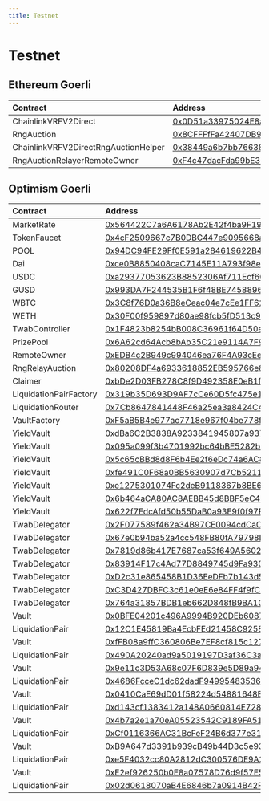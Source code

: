 ```yaml
---
title: Testnet
---
```


# Testnet

## Ethereum Goerli

| Contract | Address |
| :--- | :--- |
| ChainlinkVRFV2Direct | [0x0D51a33975024E8aFc55fde9F6b070c10AA71Dd9](https://goerli.etherscan.io/address/0x0D51a33975024E8aFc55fde9F6b070c10AA71Dd9) |
| RngAuction | [0x8CFFFfFa42407DB9DCB974C2C744425c3e58d832](https://goerli.etherscan.io/address/0x8CFFFfFa42407DB9DCB974C2C744425c3e58d832) |
| ChainlinkVRFV2DirectRngAuctionHelper | [0x38449a6b7bb76638452273925c9a2BA818bD130d](https://goerli.etherscan.io/address/0x38449a6b7bb76638452273925c9a2BA818bD130d) |
| RngAuctionRelayerRemoteOwner | [0xF4c47dacFda99bE38793181af9Fd1A2Ec7576bBF](https://goerli.etherscan.io/address/0xF4c47dacFda99bE38793181af9Fd1A2Ec7576bBF) |

## Optimism Goerli

| Contract | Address |
| :--- | :--- |
| MarketRate | [0x564422C7a6A6178Ab2E42f4ba9F190e04A42Eb7a](https://goerli-optimism.etherscan.io/address/0x564422C7a6A6178Ab2E42f4ba9F190e04A42Eb7a) |
| TokenFaucet | [0x4cF2509667c7B0DBC447e9095668aEa7B1333E65](https://goerli-optimism.etherscan.io/address/0x4cF2509667c7B0DBC447e9095668aEa7B1333E65) |
| POOL | [0x94DC94FE29Ff0E591a284619622B493fbf3A64E8](https://goerli-optimism.etherscan.io/address/0x94DC94FE29Ff0E591a284619622B493fbf3A64E8) |
| Dai | [0xce0B8850408caC7145E11A793f98e22aE39391E2](https://goerli-optimism.etherscan.io/address/0xce0B8850408caC7145E11A793f98e22aE39391E2) |
| USDC | [0xa29377053623B8852306Af711Ecf6C7b855512e8](https://goerli-optimism.etherscan.io/address/0xa29377053623B8852306Af711Ecf6C7b855512e8) |
| GUSD | [0x993DA7F244535B1F6f48BE745889649a8Ba21904](https://goerli-optimism.etherscan.io/address/0x993DA7F244535B1F6f48BE745889649a8Ba21904) |
| WBTC | [0x3C8f76D0a36B8eCeac04e7cEe1FF62B55F6B1FA6](https://goerli-optimism.etherscan.io/address/0x3C8f76D0a36B8eCeac04e7cEe1FF62B55F6B1FA6) |
| WETH | [0x30F00f959897d80ae98fcb5fD513c9668884F231](https://goerli-optimism.etherscan.io/address/0x30F00f959897d80ae98fcb5fD513c9668884F231) |
| TwabController | [0x1F4823b8254bB008C36961f64D50e5a0e824949C](https://goerli-optimism.etherscan.io/address/0x1F4823b8254bB008C36961f64D50e5a0e824949C) |
| PrizePool | [0x6A62cd64Acb8bAb35C21e9114A7F9d97e7FaB987](https://goerli-optimism.etherscan.io/address/0x6A62cd64Acb8bAb35C21e9114A7F9d97e7FaB987) |
| RemoteOwner | [0xEDB4c2B949c994046ea76F4A93cEe2e00b70E8a5](https://goerli-optimism.etherscan.io/address/0xEDB4c2B949c994046ea76F4A93cEe2e00b70E8a5) |
| RngRelayAuction | [0x80208DF4a6933618852EB595766e8560a5DFaf2a](https://goerli-optimism.etherscan.io/address/0x80208DF4a6933618852EB595766e8560a5DFaf2a) |
| Claimer | [0xbDe2D03FB278C8f9D492358E0eB1f863035892EF](https://goerli-optimism.etherscan.io/address/0xbDe2D03FB278C8f9D492358E0eB1f863035892EF) |
| LiquidationPairFactory | [0x319b35D693D9AF7cCe60D5fc475e1e8035B93B29](https://goerli-optimism.etherscan.io/address/0x319b35D693D9AF7cCe60D5fc475e1e8035B93B29) |
| LiquidationRouter | [0x7Cb8647841448F46a25ea3a8424C43183e3b847c](https://goerli-optimism.etherscan.io/address/0x7Cb8647841448F46a25ea3a8424C43183e3b847c) |
| VaultFactory | [0xF5aB5B4e977ac7718e967f04be778f740840F725](https://goerli-optimism.etherscan.io/address/0xF5aB5B4e977ac7718e967f04be778f740840F725) |
| YieldVault | [0xdBa6C2B3838A9233841945807a937232C5e46Cd1](https://goerli-optimism.etherscan.io/address/0xdBa6C2B3838A9233841945807a937232C5e46Cd1) |
| YieldVault | [0x095a099f3b4701992bc64bBE5282b496122bE1A8](https://goerli-optimism.etherscan.io/address/0x095a099f3b4701992bc64bBE5282b496122bE1A8) |
| YieldVault | [0x5c65cBBd8d8F6b4Ee2f6eDc74a6AC81FBbD3f211](https://goerli-optimism.etherscan.io/address/0x5c65cBBd8d8F6b4Ee2f6eDc74a6AC81FBbD3f211) |
| YieldVault | [0xfe491C0F68a0BB5630907d7Cb52112911050BD46](https://goerli-optimism.etherscan.io/address/0xfe491C0F68a0BB5630907d7Cb52112911050BD46) |
| YieldVault | [0xe1275301074Fc2deB9118367b8BE6fC901513CC2](https://goerli-optimism.etherscan.io/address/0xe1275301074Fc2deB9118367b8BE6fC901513CC2) |
| YieldVault | [0x6b464aCA80AC8AEBB45d8BBF5eC4b80C5E182d1b](https://goerli-optimism.etherscan.io/address/0x6b464aCA80AC8AEBB45d8BBF5eC4b80C5E182d1b) |
| YieldVault | [0x622f7EdcAfd50b55DaB0a93E9f0f97F6F4Ca87A6](https://goerli-optimism.etherscan.io/address/0x622f7EdcAfd50b55DaB0a93E9f0f97F6F4Ca87A6) |
| TwabDelegator | [0x2F077589f462a34B97CE0094cdCaC9dbcEdCdDA8](https://goerli-optimism.etherscan.io/address/0x2F077589f462a34B97CE0094cdCaC9dbcEdCdDA8) |
| TwabDelegator | [0x67e0b94ba52a4cc548FB80fA79798Da2De82e57E](https://goerli-optimism.etherscan.io/address/0x67e0b94ba52a4cc548FB80fA79798Da2De82e57E) |
| TwabDelegator | [0x7819d86b417E7687ca53f649A560233c7fAE22c7](https://goerli-optimism.etherscan.io/address/0x7819d86b417E7687ca53f649A560233c7fAE22c7) |
| TwabDelegator | [0x83914F17c4Ad77D8849745d9Fa930325E7e65108](https://goerli-optimism.etherscan.io/address/0x83914F17c4Ad77D8849745d9Fa930325E7e65108) |
| TwabDelegator | [0xD2c31e865458B1D36EeDFb7b143d57Dcb2D211B0](https://goerli-optimism.etherscan.io/address/0xD2c31e865458B1D36EeDFb7b143d57Dcb2D211B0) |
| TwabDelegator | [0xC3D427DBFC3c61e0eE6e84FF4f9fC105FBEc8fBA](https://goerli-optimism.etherscan.io/address/0xC3D427DBFC3c61e0eE6e84FF4f9fC105FBEc8fBA) |
| TwabDelegator | [0x764a31857BDB1eb662D848fB9BA10272020183F9](https://goerli-optimism.etherscan.io/address/0x764a31857BDB1eb662D848fB9BA10272020183F9) |
| Vault | [0x0BFE04201c496A9994B920DEb6087A60bDAdFbBB](https://goerli-optimism.etherscan.io/address/0x0BFE04201c496A9994B920DEb6087A60bDAdFbBB) |
| LiquidationPair | [0x12C1E45819Ba4EcbFEd21458C9258d207Fc9b13f](https://goerli-optimism.etherscan.io/address/0x12C1E45819Ba4EcbFEd21458C9258d207Fc9b13f) |
| Vault | [0xfFB08a9ffC360806Be7EF8cf815c1274eF92CEA9](https://goerli-optimism.etherscan.io/address/0xfFB08a9ffC360806Be7EF8cf815c1274eF92CEA9) |
| LiquidationPair | [0x490A20240ad9a5019197D3af36C3af696cca192A](https://goerli-optimism.etherscan.io/address/0x490A20240ad9a5019197D3af36C3af696cca192A) |
| Vault | [0x9e11c3D53A68c07F6D839e5D89a94052753ceDCb](https://goerli-optimism.etherscan.io/address/0x9e11c3D53A68c07F6D839e5D89a94052753ceDCb) |
| LiquidationPair | [0x4686FcceC1dc62dadF94995483536904906Bd89F](https://goerli-optimism.etherscan.io/address/0x4686FcceC1dc62dadF94995483536904906Bd89F) |
| Vault | [0x0410CaE69dD01f58224d54881648E35c6CB874FA](https://goerli-optimism.etherscan.io/address/0x0410CaE69dD01f58224d54881648E35c6CB874FA) |
| LiquidationPair | [0xd143cf1383412a148A0660814E728a21EBA72d71](https://goerli-optimism.etherscan.io/address/0xd143cf1383412a148A0660814E728a21EBA72d71) |
| Vault | [0x4b7a2e1a70eA05523542C9189FA51b133884f321](https://goerli-optimism.etherscan.io/address/0x4b7a2e1a70eA05523542C9189FA51b133884f321) |
| LiquidationPair | [0xCf0116366AC31BcFeF24B6d377e312dA081B14D4](https://goerli-optimism.etherscan.io/address/0xCf0116366AC31BcFeF24B6d377e312dA081B14D4) |
| Vault | [0xB9A647d3391b939cB49b44D3c5e93C63D96aD4a4](https://goerli-optimism.etherscan.io/address/0xB9A647d3391b939cB49b44D3c5e93C63D96aD4a4) |
| LiquidationPair | [0xe5F4032cc80A2812dC300576DE9A256D51F9078B](https://goerli-optimism.etherscan.io/address/0xe5F4032cc80A2812dC300576DE9A256D51F9078B) |
| Vault | [0xE2ef926250b0E8a07578D76d9f57E5092340a6Fa](https://goerli-optimism.etherscan.io/address/0xE2ef926250b0E8a07578D76d9f57E5092340a6Fa) |
| LiquidationPair | [0x02d0618070aB4E6846b7a0914B42F8c32C6FfD68](https://goerli-optimism.etherscan.io/address/0x02d0618070aB4E6846b7a0914B42F8c32C6FfD68) |

